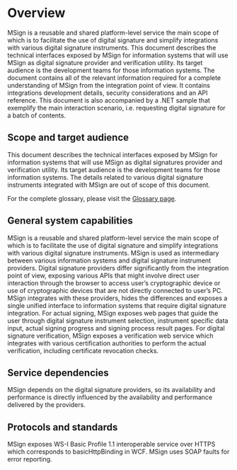 # Overview

MSign is a reusable and shared platform-level service the main scope of which is to facilitate the use of digital signature and simplify integrations with various digital signature instruments.
This document describes the technical interfaces exposed by MSign for information systems that will use MSign as digital signature provider and verification utility. Its target audience is the development teams for those information systems.
The document contains all of the relevant information required for a complete understanding of MSign from the integration point of view. It contains integrations development details, security considerations and an API reference.
This document is also accompanied by a .NET sample that exemplify the main interaction scenario, i.e. requesting digital signature for a batch of contents.

## Scope and target audience
This document describes the technical interfaces exposed by MSign for information systems that will use MSign as digital signatures provider and verification utility. Its target audience is the development teams for those information systems.
The details related to various digital signature instruments integrated with MSign are out of scope of this document.

For the complete glossary, please visit the [Glossary page](https://egov-moldova.github.io/egov4dev/glossary/glossary/).

## General system capabilities

MSign is a reusable and shared platform-level service the main scope of which is to facilitate the use of digital signature and simplify integrations with various digital signature instruments.
MSign is used as intermediary between various information systems and digital signature instrument providers. Digital signature providers differ significantly from the integration point of view, exposing various APIs that might involve direct user interaction through the browser to access user’s cryptographic device or use of cryptographic devices that are not directly connected to user’s PC. MSign integrates with these providers, hides the differences and exposes a single unified interface to information systems that require digital signature integration.
For actual signing, MSign exposes web pages that guide the user through digital signature instrument selection, instrument specific data input, actual signing progress and signing process result pages.
For digital signature verification, MSign exposes a verification web service which integrates with various certification authorities to perform the actual verification, including certificate revocation checks.

## Service dependencies
MSign depends on the digital signature providers, so its availability and performance is directly influenced by the availability and performance delivered by the providers.

## Protocols and standards

MSign exposes WS-I Basic Profile 1.1 interoperable service over HTTPS which corresponds to basicHttpBinding in WCF. MSign uses SOAP faults for error reporting.

